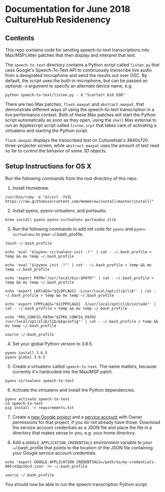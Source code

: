 # Documentation for June 2018 CultureHub Residenency

## Contents

This repo contains code for sending speech-to-text transcriptions into Max/MSP/Jitter patches that then display and interpret that text.

The `speech-to-text` directory contains a Python script called `listen.py` that uses Google's Speech-To-Text API to continuously transcribe live audio from a designated microphone and send the results out over OSC. By default, the script uses the built-in microphone, but can be passed an optional `-d` argument to specify an alternate device name, e.g.

```
python speech-to-text/listen.py - d "Scarlett 6i6 USB"
```

There are two Max patches, `flash.maxpat` and `abstract.maxpat`, that demonstrate different ways of using the speech-to-text transcription in a live performance context. Both of these Max patches will start the Python script automatically as soon as they open, using the `shell` Max external to run an Applescript script called `listen.scpt` that takes care of activating a virtualenv and starting the Python script.

`flash.maxpat` displays the transcribed text on CultureHub's 3840x720 three-projector screen, while `abstract.maxpat` uses the amount of text read so far to control the behavior of some 3D objects.

## Setup Instructions for OS X

Run the following commands from the root directory of this repo.

1. Install Homebrew.

```/usr/bin/ruby -e "$(curl -fsSL https://raw.githubusercontent.com/Homebrew/install/master/install)"```

2. Install pyenv, pyenv-virtualenv, and portaudio.

```brew install pyenv pyenv-virtualenv portaudio zlib```

3. Run the following commands to add init code for `pyenv` and `pyenv-virtualenv` to your ~/.bash_profile.

```
touch ~/.bash_profile

echo 'eval "$(pyenv virtualenv-init -)"' | cat - ~/.bash_profile > temp && mv temp ~/.bash_profile

echo 'eval "$(pyenv init -)"' | cat - ~/.bash_profile > temp && mv temp ~/.bash_profile

echo 'export PATH="/usr/local/bin:$PATH"' | cat - ~/.bash_profile > temp && mv temp ~/.bash_profile

echo 'export LDFLAGS="${LDFLAGS} -L/usr/local/opt/zlib/lib"' | cat - ~/.bash_profile > temp && mv temp ~/.bash_profile

echo 'export CPPFLAGS="${CPPFLAGS} -I/usr/local/opt/zlib/include"' | cat - ~/.bash_profile > temp && mv temp ~/.bash_profile

echo 'PKG_CONFIG_PATH="${PKG_CONFIG_PATH} /usr/local/opt/zlib/lib/pkgconfig"' | cat - ~/.bash_profile > temp && mv temp ~/.bash_profile

source ~/.bash_profile
```

4. Set your global Python version to 3.6.5.

```
pyenv install 3.6.5
pyenv global 3.6.5
```

5. Create a virtualenv called `speech-to-text`. The name matters, because currently it's hardcoded into the Max/MSP patch.

```pyenv virtualenv speech-to-text```

6. Activate the virtualenv and install the Python dependencies.

```
pyenv activate speech-to-text
cd speech-to-text
pip install -r requirements.txt
```

7. Create a [new Google project](https://console.developers.google.com/projectcreate) and a [service account](https://console.developers.google.com/projectselector/iam-admin/serviceaccounts) with Owner permissions for that project, if you do not already have those. Download the service account credentials as a JSON file and place the file in a directory that makes sense to you, e.g. your home directory.

8. Add a `GOOGLE_APPLICATION_CREDENTIALS` environment variable to your ~/.bash_profile that points to the location of the JSON file containing your Google service account credentials.

```
echo 'export GOOGLE_APPLICATION_CREDENTIALS=/path/to/my-credentials-805re3qcnbcd.json' >> ~/.bash_profile

source ~/.bash_profile
```

You should now be able to run the speech transcription Python script.
